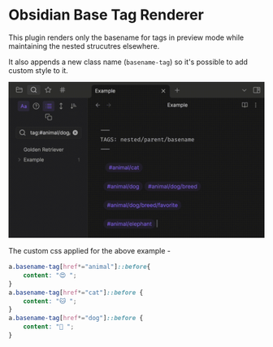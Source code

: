 # Obsidian Base Tag Renderer

This plugin renders only the basename for tags in preview mode while maintaining the nested strucutres elsewhere.

It also appends a new class name (`basename-tag`) so it's possible to add custom style to it. 

![](pic/basetag.gif)

The custom css applied for the above example -

```css
a.basename-tag[href*="animal"]::before{
    content: "😍 ";
}
a.basename-tag[href*="cat"]::before {
    content: "🐱 ";
}
a.basename-tag[href*="dog"]::before {
    content: "🐶 ";
}
```
